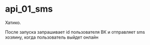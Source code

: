 # api_01_sms
Хатико.

После запуска запрашивает id пользователя ВК и отправляет sms хозяину, когда 
пользователь выйдет онлайн